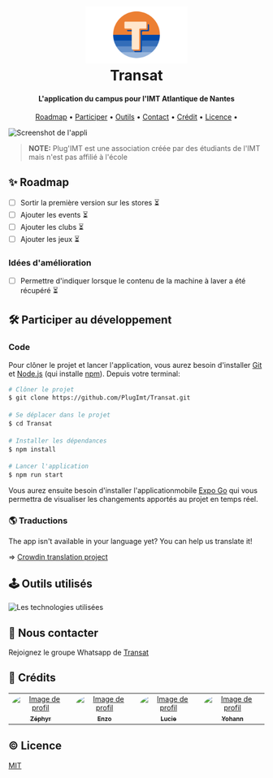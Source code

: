 <h1 align="center">
    <br>
        <img src="/assets/images/icon.svg" alt="Logo de l'association" width="200">
    <br>
    Transat
</h1>

<h4 align="center">L'application du campus pour l'IMT Atlantique de Nantes</h4>

<p align="center">
  <a href="#✨-roadmap">Roadmap</a> •
  <a href="#🛠️-participer-au-développement">Participer</a> •
  <a href="#🕹️-outils-utilisés">Outils</a> •
  <a href="#👋-nous-contacter">Contact</a> •
  <!-- <a href="#🫶-soutenir-l'association">Soutenir</a> • -->
  <a href="#🤠-crédits">Crédit</a> •
  <a href="#©-licence">Licence</a> •
</p>

![Screenshot de l'appli](/assets/preview.png)

> **NOTE:** Plug'IMT est une association créée par des étudiants de l'IMT mais n'est pas affilié à l'école

## ✨ Roadmap

- [ ] Sortir la première version sur les stores ⏳
- [ ] Ajouter les events ⏳
- [ ] Ajouter les clubs ⏳
- [ ] Ajouter les jeux ⏳

### Idées d'amélioration
- [ ] Permettre d'indiquer lorsque le contenu de la machine à laver a été récupéré ⏳

## 🛠️ Participer au développement

### Code

Pour clôner le projet et lancer l'application, vous aurez besoin d'installer [Git](https://git-scm.com) et [Node.js](https://nodejs.org/en/download/) (qui installe [npm](http://npmjs.com)). Depuis votre terminal:

```bash
# Clôner le projet
$ git clone https://github.com/PlugImt/Transat.git

# Se déplacer dans le projet
$ cd Transat

# Installer les dépendances
$ npm install

# Lancer l'application
$ npm run start
```

Vous aurez ensuite besoin d'installer l'applicationmobile [Expo Go](https://expo.dev/go) qui vous permettra de visualiser les changements apportés au projet en temps réel.

### 🌎 Traductions
The app isn't available in your language yet? You can help us translate it!

=> [Crowdin translation project](https://crowdin.com/project/transat/invite?h=818cd265f3f9d6680d0caab9d29998ee2225755)


<!-- ### Design

Pour participer au design de l'application, faites une demande pour modifier le fichier Figma 👇

<a href="">
    <img src="https://img.shields.io/badge/Figma-F24E1E?style=for-the-badge&logo=figma&logoColor=white" />
</a> -->

## 🕹️ Outils utilisés

<img src="https://skillicons.dev/icons?i=react,tailwind,supabase" alt="Les technologies utilisées" />

## 👋 Nous contacter

Rejoignez le groupe Whatsapp de [Transat](https://chat.whatsapp.com/Hu2SjIL3ROx9y3BDcKNCyY)

<!-- ## 🫶 Soutenir l'association

Contribuez à la cagnotte Lydia -->

## 🤠 Crédits

<table>
    <tr>
        <td align="center">
            <a href="https://github.com/zephyr-dassouli">
                <img src="https://avatars.githubusercontent.com/u/145542064?v=4" width="100px;" alt="Image de profil" style="border-radius: 100%"/>
                <br />
                <sub><b>Zéphyr</b></sub>
            </a>
            <br />
        </td>
        <td align="center">
            <a href="https://github.com/HeineZo">
                <img src="https://avatars.githubusercontent.com/u/85509892?v=4" width="100px;" alt="Image de profil" style="border-radius: 100%"/>
                <br />
                <sub><b>Enzo</b></sub>
            </a>
            <br />
        </td>
        <td align="center">
            <a href="https://github.com/luclu7">
                <img src="https://avatars.githubusercontent.com/u/11773528?v=4" width="100px;" alt="Image de profil" style="border-radius: 100%"/>
                <br />
                <sub><b>Lucie</b></sub>
            </a>
            <br />
        </td>
        <td align="center">
            <a href="https://github.com/yohann69">
                <img src="https://avatars.githubusercontent.com/u/73314529?v=4" width="100px;" alt="Image de profil" style="border-radius: 100%"/>
                <br />
                <sub><b>Yohann</b></sub>
            </a>
            <br />
        </td>
    </tr>
</table>

## © Licence

[MIT](LICENSE)
